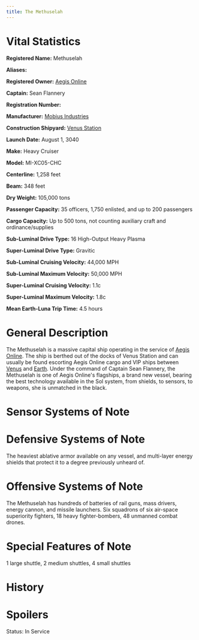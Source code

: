 ```yaml
---
title: The Methuselah
---
```


# Vital Statistics

**Registered Name:** Methuselah

**Aliases:**

**Registered Owner:** [Aegis Online](../../corporations/aegis_online)

**Captain:** Sean Flannery

**Registration Number:**

**Manufacturer:** [Mobius Industries](../../corporations/mobius_industries)

**Construction Shipyard:** [Venus Station](../../places-future/venus_station)

**Launch Date:** August 1, 3040

**Make:** Heavy Cruiser

**Model:** MI-XC05-CHC

**Centerline:** 1,258 feet

**Beam:** 348 feet

**Dry Weight:** 105,000 tons

**Passenger Capacity:** 35 officers, 1,750 enlisted, and up to 200 passengers

**Cargo Capacity:** Up to 500 tons, not counting auxiliary craft and
ordinance/supplies

**Sub-Luminal Drive Type:** 16 High-Output Heavy Plasma

**Super-Luminal Drive Type:** Gravitic

**Sub-Luminal Cruising Velocity:** 44,000 MPH

**Sub-Luminal Maximum Velocity:** 50,000 MPH

**Super-Luminal Cruising Velocity:** 1.1c

**Super-Luminal Maximum Velocity:** 1.8c

**Mean Earth-Luna Trip Time:** 4.5 hours

# General Description

The Methuselah is a massive capital ship operating in the service of [Aegis
Online](../../corporations/aegis_online). The ship is berthed out of the docks
of Venus Station and can usually be found escorting Aegis Online cargo and VIP
ships between [Venus](../../places-future/venus) and
[Earth](../../places-future/earth). Under the command of Captain Sean Flannery,
the Methuselah is one of Aegis Online's flagships, a brand new vessel, bearing
the best technology available in the Sol system, from shields, to sensors, to
weapons, she is unmatched in the black.

# Sensor Systems of Note

# Defensive Systems of Note

The heaviest ablative armor available on any vessel, and multi-layer energy
shields that protect it to a degree previously unheard of.

# Offensive Systems of Note

The Methuselah has hundreds of batteries of rail guns, mass drivers, energy
cannon, and missile launchers. Six squadrons of six air-space superiority
fighters, 18 heavy fighter-bombers, 48 unmanned combat drones.

# Special Features of Note

1 large shuttle, 2 medium shuttles, 4 small shuttles

# History

# Spoilers

Status: In Service
